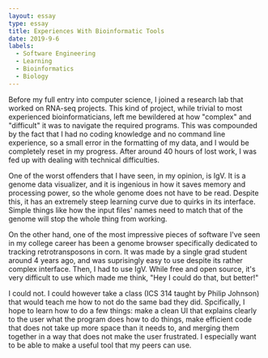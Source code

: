 ```yaml
---
layout: essay
type: essay
title: Experiences With Bioinformatic Tools
date: 2019-9-6
labels:
  - Software Engineering
  - Learning
  - Bioinformatics
  - Biology
---
```


Before my full entry into computer science, I joined a research lab that worked on RNA-seq projects. This kind of project, while trivial to most experienced bioinformaticians, left me bewildered at how "complex" and "difficult" it was to navigate the required programs. This was compounded by the fact that I had no coding knowledge and no command line experience, so a small error in the formatting of my data, and I would be completely reset in my progress. After around 40 hours of lost work, I was fed up with dealing with technical difficulties.

One of the worst offenders that I have seen, in my opinion, is IgV. It is a genome data visualizer, and it is ingenious in how it saves memory and processing power, so the whole genome does not have to be read. Despite this, it has an extremely steep learning curve due to quirks in its interface. Simple things like how the input files' names need to match that of the genome will stop the whole thing from working.

On the other hand, one of the most impressive pieces of software I've seen in my college career has been a genome browser specifically dedicated to tracking retrotransposons in corn. It was made by a single grad student around 4 years ago, and was suprisingly easy to use despite its rather complex interface. Then, I had to use IgV. While free and open source, it's very difficult to use which made me think, "Hey I could do that, but better!"

I could not. I could however take a class (ICS 314 taught by Philip Johnson) that would teach me how to not do the same bad they did. Spcifically, I hope to learn how to do a few things: make a clean UI that explains clearly to the user what the program does how to do things, make efficient code that does not take up more space than it needs to, and merging them together in a way that does not make the user frustrated. I especially want to be able to make a useful tool that my peers can use.
